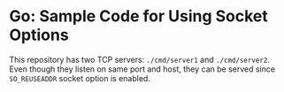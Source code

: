 # Go: Sample Code for Using Socket Options

This repository has two TCP servers: `./cmd/server1` and `./cmd/server2`.
Even though they listen on same port and host, they can be served since `SO_REUSEADDR` socket option is enabled.
